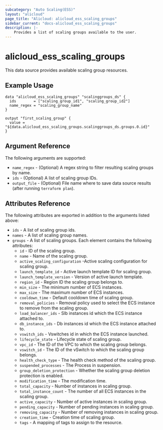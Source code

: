 ```yaml
---
subcategory: "Auto Scaling(ESS)"
layout: "alicloud"
page_title: "Alicloud: alicloud_ess_scaling_groups"
sidebar_current: "docs-alicloud_ess_scaling_groups"
description: |-
    Provides a list of scaling groups available to the user.
---
```


# alicloud_ess_scaling_groups

This data source provides available scaling group resources. 

## Example Usage

```
data "alicloud_ess_scaling_groups" "scalinggroups_ds" {
  ids        = ["scaling_group_id1", "scaling_group_id2"]
  name_regex = "scaling_group_name"
}

output "first_scaling_group" {
  value = "${data.alicloud_ess_scaling_groups.scalinggroups_ds.groups.0.id}"
}
```

## Argument Reference

The following arguments are supported:

* `name_regex` - (Optional) A regex string to filter resulting scaling groups by name.
* `ids` - (Optional) A list of scaling group IDs.
* `output_file` - (Optional) File name where to save data source results (after running `terraform plan`).

## Attributes Reference

The following attributes are exported in addition to the arguments listed above:

* `ids` - A list of scaling group ids.
* `names` - A list of scaling group names.
* `groups` - A list of scaling groups. Each element contains the following attributes:
  * `id` - ID of the scaling group.
  * `name` - Name of the scaling group.
  * `active_scaling_configuration` -Active scaling configuration for scaling group.
  * `launch_template_id` - Active launch template ID for scaling group.
  * `launch_template_version` - Version of active launch template.
  * `region_id` - Region ID the scaling group belongs to.
  * `min_size` - The minimum number of ECS instances.
  * `max_size` - The maximum number of ECS instances.
  * `cooldown_time` - Default cooldown time of scaling group.
  * `removal_policies` - Removal policy used to select the ECS instance to remove from the scaling group.
  * `load_balancer_ids` - Slb instances id which the ECS instance attached to.
  * `db_instance_ids` - Db instances id which the ECS instance attached to.
  * `vswitch_ids` - Vswitches id in which the ECS instance launched.
  * `lifecycle_state` - Lifecycle state of scaling group.
  * `vpc_id` - The ID of the VPC to which the scaling group belongs.
  * `vswitch_id` - The ID of the vSwitch to which the scaling group belongs.
  * `health_check_type` - The health check method of the scaling group.
  * `suspended_processes` - The Process in suspension.
  * `group_deletion_protection` - Whether the scaling group deletion protection is enabled.
  * `modification_time` - The modification time.
  * `total_capacity` - Number of instances in scaling group.
  * `total_instance_count` - The number of all ECS instances in the scaling group.
  * `active_capacity` - Number of active instances in scaling group.
  * `pending_capacity` - Number of pending instances in scaling group.
  * `removing_capacity` - Number of removing instances in scaling group.
  * `creation_time` - Creation time of scaling group.
  * `tags` - A mapping of tags to assign to the resource.
  
  
